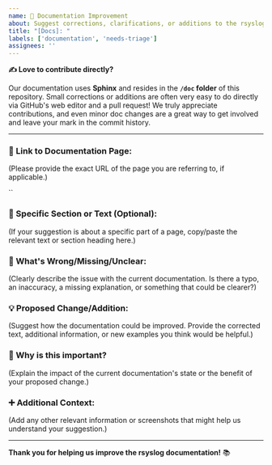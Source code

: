 ```yaml
---
name: 📄 Documentation Improvement
about: Suggest corrections, clarifications, or additions to the rsyslog documentation.
title: "[Docs]: "
labels: ['documentation', 'needs-triage']
assignees: ''
---
```


**✍️ Love to contribute directly?**

Our documentation uses **Sphinx** and resides in the **`/doc` folder** of this repository. Small corrections or additions are often very easy to do directly via GitHub's web editor and a pull request! We truly appreciate contributions, and even minor doc changes are a great way to get involved and leave your mark in the commit history.

---

### 🔗 Link to Documentation Page:
(Please provide the exact URL of the page you are referring to, if applicable.)

``


### 🎯 Specific Section or Text (Optional):
(If your suggestion is about a specific part of a page, copy/paste the relevant text or section heading here.)


### 🐞 What's Wrong/Missing/Unclear:
(Clearly describe the issue with the current documentation. Is there a typo, an inaccuracy, a missing explanation, or something that could be clearer?)


### 💡 Proposed Change/Addition:
(Suggest how the documentation could be improved. Provide the corrected text, additional information, or new examples you think would be helpful.)


### 🧐 Why is this important?
(Explain the impact of the current documentation's state or the benefit of your proposed change.)


### ➕ Additional Context:
(Add any other relevant information or screenshots that might help us understand your suggestion.)

---
**Thank you for helping us improve the rsyslog documentation!** 📚
